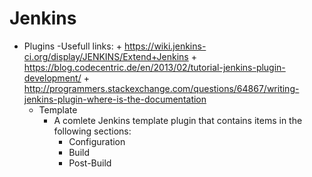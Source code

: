 Jenkins
=======
 - Plugins
    -Usefull links:
		+ https://wiki.jenkins-ci.org/display/JENKINS/Extend+Jenkins
		+ https://blog.codecentric.de/en/2013/02/tutorial-jenkins-plugin-development/
		+ http://programmers.stackexchange.com/questions/64867/writing-jenkins-plugin-where-is-the-documentation
	- Template
		-  A comlete Jenkins template plugin that contains items in the following sections:
			+ Configuration
			+ Build
			+ Post-Build